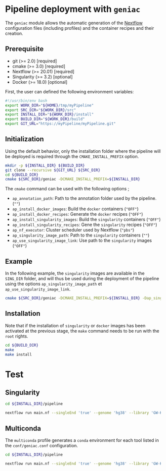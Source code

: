 # Pipeline deployment with `geniac`

The `geniac` module allows the automatic generation of the [Nextflow](https://www.nextflow.io) configuration files (including profiles) and the container recipes and their creation.

## Prerequisite

* git (>= 2.0) [required]
* cmake (>= 3.0) [required]
* Nextflow (>= 20.01) [required]
* Singularity (>= 3.2) [optional]
* Docker (>= 18.0) [optional]

First, the user can defined the following environment variables:

```bash
#!/usr/bin/env bash
export WORK_DIR="${HOME}/tmp/myPipeline"
export SRC_DIR="${WORK_DIR}/src"
export INSTALL_DIR="${WORK_DIR}/install"
export BUILD_DIR="${WORK_DIR}/build"
export GIT_URL="https://myPipeline/myPipeline.git"
```

## Initialization

Using the default behavior, only the installation folder where the pipeline will be deployed is required through the `CMAKE_INSTALL_PREFIX` option.

```bash
mkdir -p ${INSTALL_DIR} ${BUILD_DIR}
git clone --recursive ${GIT_URL} ${SRC_DIR}
cd ${BUILD_DIR}
cmake ${SRC_DIR}/geniac -DCMAKE_INSTALL_PREFIX=${INSTALL_DIR}
```

The `cmake` command can be used with the following options ;
* `ap_annotation_path`: Path to the annotation folder used by the pipeline. (`""`)
* `ap_install_docker_images`: Build the `docker` containers (`"OFF"`)
* `ap_install_docker_recipes`: Generate the `docker` recipes (`"OFF"`)
* `ap_install_singularity_images`: Build the `singularity` containers (`"OFF"`)
* `ap_install_singularity_recipes`: Gene the `singularity` recipes (`"OFF"`)
* `ap_nf_executor`: Cluster scheduler used by Nextflow (`"pbs"`)
* `ap_singularity_image_path`: Path to the `singularity` containers (`""`)
* `ap_use_singularity_image_link`: Use path to the `singularity` images (`"OFF"`)

## Example 

In the following example, the `singularity` images are available in the `SING_DIR` folder, and will thus be used during the  deployment of the pipeline
using the options `ap_singularity_image_path` et `ap_use_singularity_image_link`.

```bash
cmake ${SRC_DIR}/geniac -DCMAKE_INSTALL_PREFIX=${INSTALL_DIR} -Dap_singularity_image_path="SING_DIR" -Dap_use_singularity_image_link="ON"
```

## Installation

Note that if the installation of `singularity` or `docker` images has been activated at the previous stage, the `make` command needs to be
run with the `root` rights.

```bash
cd ${BUILD_DIR}
make
make install
```

# Test

## Singularity


```bash
cd ${INSTALL_DIR}/pipeline

nextflow run main.nf --singleEnd 'true' --genome 'hg38' --library 'GW-KO-Sabatini-Human-10' --samplePlan 'test/sample_plan.csv' -profile singularity
```

## Multiconda

The `multiconda` profile generates a `conda` environment for each tool listed in the `conf/geniac.conf` configuration.

```bash
cd ${INSTALL_DIR}/pipeline

nextflow run main.nf --singleEnd 'true' --genome 'hg38' --library 'GW-KO-Sabatini-Human-10' --samplePlan 'test/sample_plan.csv' -profile multiconda
```
